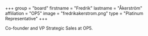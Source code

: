 +++
group = "board"
firstname = "Fredrik"
lastname = "Åkerström"
affiliation = "OP5"
image = "fredrikakerstrom.png"
type = "Platinum Representative"
+++

Co-founder and VP Strategic Sales at OP5.
